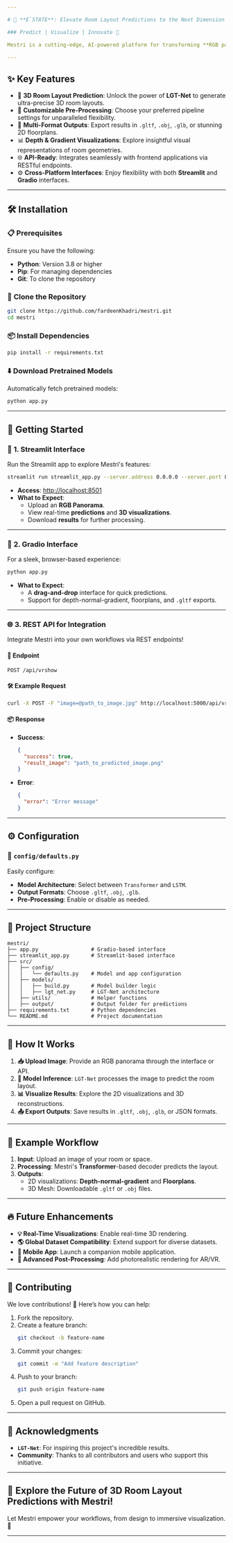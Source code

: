 ```yaml
---

# 🌟 **E`STATE**: Elevate Room Layout Predictions to the Next Dimension 🌌

### Predict | Visualize | Innovate 🚀

Mestri is a cutting-edge, AI-powered platform for transforming **RGB panorama images** into **stunning 3D room layouts**. Designed for architects, interior designers, AR/VR enthusiasts, and AI researchers, Mestri uses state-of-the-art **Geometry-Aware Transformer Networks (LGT-Net)** to generate immersive visualizations that redefine what's possible in 3D room modeling.

---
```


## ✨ **Key Features**
- 🔮 **3D Room Layout Prediction**: Unlock the power of **LGT-Net** to generate ultra-precise 3D room layouts.
- 🎯 **Customizable Pre-Processing**: Choose your preferred pipeline settings for unparalleled flexibility.
- 🎨 **Multi-Format Outputs**: Export results in `.gltf`, `.obj`, `.glb`, or stunning 2D floorplans.
- 📊 **Depth & Gradient Visualizations**: Explore insightful visual representations of room geometries.
- 🌐 **API-Ready**: Integrates seamlessly with frontend applications via RESTful endpoints.
- ⚙️ **Cross-Platform Interfaces**: Enjoy flexibility with both **Streamlit** and **Gradio** interfaces.

---

## 🛠️ **Installation**

### 📋 **Prerequisites**
Ensure you have the following:
- **Python**: Version 3.8 or higher
- **Pip**: For managing dependencies
- **Git**: To clone the repository

### 🔧 **Clone the Repository**
```bash
git clone https://github.com/fardeenKhadri/mestri.git
cd mestri
```

### 📦 **Install Dependencies**
```bash
pip install -r requirements.txt
```

### ⬇️ **Download Pretrained Models**
Automatically fetch pretrained models:
```bash
python app.py
```

---

## 🚀 **Getting Started**

### 🌟 **1. Streamlit Interface**
Run the Streamlit app to explore Mestri's features:
```bash
streamlit run streamlit_app.py --server.address 0.0.0.0 --server.port 8501
```
- **Access**: [http://localhost:8501](http://localhost:8501)
- **What to Expect**:
  - Upload an **RGB Panorama**.
  - View real-time **predictions** and **3D visualizations**.
  - Download **results** for further processing.

---

### 🎨 **2. Gradio Interface**
For a sleek, browser-based experience:
```bash
python app.py
```
- **What to Expect**:
  - A **drag-and-drop** interface for quick predictions.
  - Support for depth-normal-gradient, floorplans, and `.gltf` exports.

---

### 🌐 **3. REST API for Integration**
Integrate Mestri into your own workflows via REST endpoints!

#### 🔗 **Endpoint**
```http
POST /api/vrshow
```

#### 🛠️ **Example Request**
```bash
curl -X POST -F "image=@path_to_image.jpg" http://localhost:5000/api/vrshow
```

#### 📦 **Response**
- **Success**:
  ```json
  {
    "success": true,
    "result_image": "path_to_predicted_image.png"
  }
  ```
- **Error**:
  ```json
  {
    "error": "Error message"
  }
  ```

---

## ⚙️ **Configuration**

### 🔧 `config/defaults.py`
Easily configure:
- **Model Architecture**: Select between `Transformer` and `LSTM`.
- **Output Formats**: Choose `.gltf`, `.obj`, `.glb`.
- **Pre-Processing**: Enable or disable as needed.

---

## 📂 **Project Structure**

```
mestri/
├── app.py                 # Gradio-based interface
├── streamlit_app.py       # Streamlit-based interface
├── src/
│   ├── config/
│   │   └── defaults.py    # Model and app configuration
│   ├── models/
│   │   ├── build.py       # Model builder logic
│   │   ├── lgt_net.py     # LGT-Net architecture
│   ├── utils/             # Helper functions
│   ├── output/            # Output folder for predictions
├── requirements.txt       # Python dependencies
└── README.md              # Project documentation
```

---

## 🌟 **How It Works**

1. **📥 Upload Image**: Provide an RGB panorama through the interface or API.
2. **🤖 Model Inference**: `LGT-Net` processes the image to predict the room layout.
3. **📊 Visualize Results**: Explore the 2D visualizations and 3D reconstructions.
4. **📤 Export Outputs**: Save results in `.gltf`, `.obj`, `.glb`, or JSON formats.

---

## 🚀 **Example Workflow**

1. **Input**: Upload an image of your room or space.
2. **Processing**: Mestri's **Transformer**-based decoder predicts the layout.
3. **Outputs**:
   - 2D visualizations: **Depth-normal-gradient** and **Floorplans**.
   - 3D Mesh: Downloadable `.gltf` or `.obj` files.

---

## 🔥 **Future Enhancements**

- **💡 Real-Time Visualizations**: Enable real-time 3D rendering.
- **🌎 Global Dataset Compatibility**: Extend support for diverse datasets.
- **📱 Mobile App**: Launch a companion mobile application.
- **🎨 Advanced Post-Processing**: Add photorealistic rendering for AR/VR.

---

## 🤝 **Contributing**

We love contributions! 💖 Here’s how you can help:
1. Fork the repository.
2. Create a feature branch:
   ```bash
   git checkout -b feature-name
   ```
3. Commit your changes:
   ```bash
   git commit -m "Add feature description"
   ```
4. Push to your branch:
   ```bash
   git push origin feature-name
   ```
5. Open a pull request on GitHub.

---


## 🙌 **Acknowledgments**

- **`LGT-Net`**: For inspiring this project's incredible results.
- **Community**: Thanks to all contributors and users who support this initiative.

---

## 🌌 **Explore the Future of 3D Room Layout Predictions with Mestri!**
Let Mestri empower your workflows, from design to immersive visualization. 🚀

---

